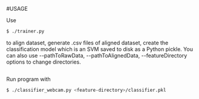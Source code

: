 #USAGE

Use
```bash
$ ./trainer.py
```
to align dataset, generate .csv files of aligned dataset, create the classification model which is an SVM saved to disk as a Python pickle. You can also use --pathToRawData, --pathToAlignedData, --featureDirectory options to change directories.

##

Run program with
```bash
$ ./classifier_webcam.py <feature-directory>/classifier.pkl
```




